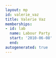 ```yaml
---
layout: mp
id: valerie_vaz
title: Valerie Vaz
memberships:
- id: lab
  name: Labour Party
  start: '2010-06-08'
  end: 
autogenerated: true
---
```

